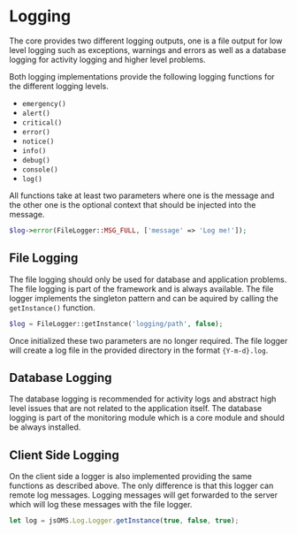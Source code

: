 # Logging

The core provides two different logging outputs, one is a file output for low level logging such as exceptions, warnings and errors as well as a database logging for activity logging and higher level problems.

Both logging implementations provide the following logging functions for the different logging levels.

* `emergency()`
* `alert()`
* `critical()`
* `error()`
* `notice()`
* `info()`
* `debug()`
* `console()`
* `log()`

All functions take at least two parameters where one is the message and the other one is the optional context that should be injected into the message. 

```php
$log->error(FileLogger::MSG_FULL, ['message' => 'Log me!']);
```

## File Logging

The file logging should only be used for database and application problems. The file logging is part of the framework and is always available. The file logger implements the singleton pattern and can be aquired by calling the `getInstance()` function.

```php
$log = FileLogger::getInstance('logging/path', false);
```

Once initialized these two parameters are no longer required. The file logger will create a log file in the provided directory in the format `{Y-m-d}.log`.

## Database Logging

The database logging is recommended for activity logs and abstract high level issues that are not related to the application itself. The database logging is part of the monitoring module which is a core module and should be always installed.

## Client Side Logging

On the client side a logger is also implemented providing the same functions as described above. The only difference is that this logger can remote log messages. Logging messages will get forwarded to the server which will log these messages with the file logger.

```js
let log = jsOMS.Log.Logger.getInstance(true, false, true);
```
